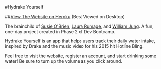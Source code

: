 #Hydrake Yourself

##[View The Website on Heroku](https://hydrake.herokuapp.com) (Best Viewed on Desktop)

The brainchild of [Susie O'Brien](https://github.com/susancal), [Laura Rumage](https://github.com/laurarumage), and [William Jung](https://github.com/william-jung). A fun, one-day project created in Phase 2 of Dev Bootcamp.

Hydrake Yourself is an app that helps users track their daily water intake, inspired by Drake and the music video for his 2015 hit Hotline Bling.

Feel free to visit the website, register an account, and start drinking some water! Be sure to turn up the volume as you click around.
